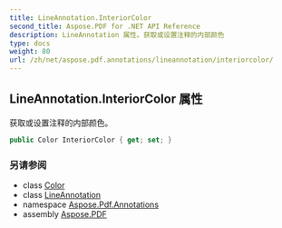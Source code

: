 ```yaml
---
title: LineAnnotation.InteriorColor
second_title: Aspose.PDF for .NET API Reference
description: LineAnnotation 属性。获取或设置注释的内部颜色
type: docs
weight: 80
url: /zh/net/aspose.pdf.annotations/lineannotation/interiorcolor/
---
```

## LineAnnotation.InteriorColor 属性

获取或设置注释的内部颜色。

```csharp
public Color InteriorColor { get; set; }
```

### 另请参阅

* class [Color](../../../aspose.pdf/color/)
* class [LineAnnotation](../)
* namespace [Aspose.Pdf.Annotations](../../../aspose.pdf.annotations/)
* assembly [Aspose.PDF](../../../)